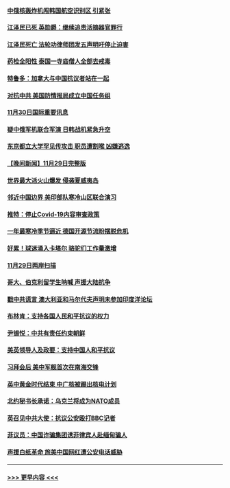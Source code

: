 #### [中俄核轰炸机闯韩国航空识别区 引紧张](../pages/prog202/a103587457.md?t=12010251) 
#### [江泽民已死 英勋爵：继续追责活摘器官罪行](../pages/prog202/a103587398.md?t=12010251) 
#### [江泽民死亡 法轮功律师团发五声明吁停止迫害](../pages/prog202/a103587308.md?t=12010251) 
#### [药检全阳性 泰国一寺庙僧人全部去戒毒](../pages/prog202/a103587172.md?t=12010251) 
#### [特鲁多：加拿大与中国抗议者站在一起](../pages/prog202/a103587169.md?t=12010251) 
#### [对抗中共 美国防情报局成立中国任务组](../pages/prog202/a103587163.md?t=12010251) 
#### [11月30日国际重要讯息](../pages/prog202/a103587181.md?t=12010251) 
#### [疑中俄军机联合军演 日韩战机紧急升空](../pages/prog202/a103587061.md?t=12010251) 
#### [东京都立大学罕见传攻击 职员遭割喉 凶嫌逃逸](../pages/prog202/a103587011.md?t=12010251) 
#### [【晚间新闻】11月29日完整版](../pages/prog202/a103586902.md?t=12010251) 
#### [世界最大活火山爆发 侵袭夏威夷岛](../pages/prog202/a103586924.md?t=12010251) 
#### [邻近中国边界 美印部队寒冷山区联合演习](../pages/prog202/a103586897.md?t=12010251) 
#### [推特：停止Covid-19内容审查政策](../pages/prog202/a103586680.md?t=12010251) 
#### [一年最寒冷季节逼近 德国开源节流盼摆脱危机](../pages/prog202/a103586845.md?t=12010251) 
#### [好累！球迷涌入卡塔尔 骆驼们工作量激增](../pages/prog202/a103586752.md?t=12010251) 
#### [11月29日两岸扫描](../pages/prog202/a103586740.md?t=12010251) 
#### [哥大、伯克利留学生呐喊 声援大陆抗争](../pages/prog202/a103586742.md?t=12010251) 
#### [戳中共谎言 澳大利亚和马尔代夫声明未参加印度洋论坛](../pages/prog202/a103586609.md?t=12010251) 
#### [布林肯：支持各国人民和平抗议的权力](../pages/prog202/a103586558.md?t=12010251) 
#### [尹锡悦：中共有责任约束朝鲜](../pages/prog202/a103586465.md?t=12010251) 
#### [美英领导人及政要：支持中国人和平抗议](../pages/prog202/a103586469.md?t=12010251) 
#### [习拜会后 美中军舰首次在南海交锋](../pages/prog202/a103586399.md?t=12010251) 
#### [英中黄金时代结束 中广核被踢出核电计划](../pages/prog202/a103586304.md?t=12010251) 
#### [北约秘书长承诺：乌克兰将成为NATO成员](../pages/prog202/a103586377.md?t=12010251) 
#### [英召见中共大使：抗议公安殴打BBC记者](../pages/prog202/a103586300.md?t=12010251) 
#### [菲议员：中国诈骗集团诱菲律宾人赴缅甸骗人](../pages/prog202/a103586285.md?t=12010251) 
#### [声援白纸革命 旅美中国网红遭公安电话威胁](../pages/prog202/a103586277.md?t=12010251) 

----
#### [ >>> 更早内容 <<< ](../indexes/prog202-earlier.md)

